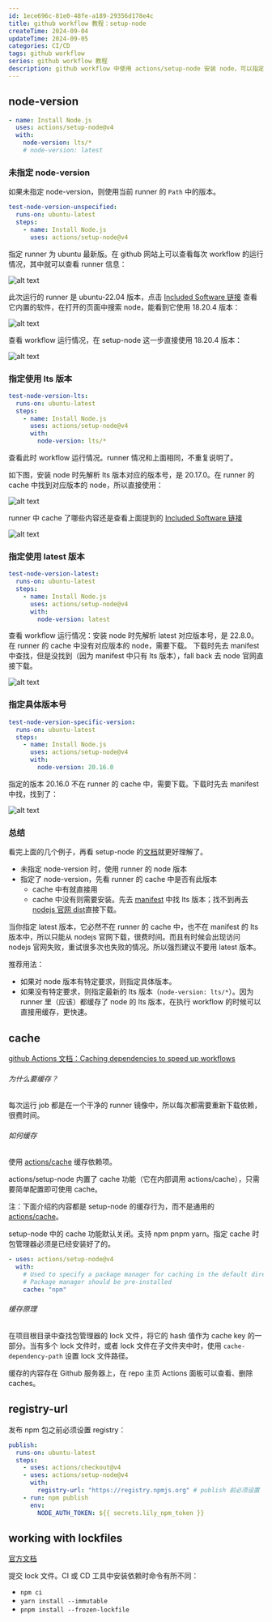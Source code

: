 ```yaml
---
id: 1ece696c-81e0-48fe-a189-29356d178e4c
title: github workflow 教程：setup-node
createTime: 2024-09-04
updateTime: 2024-09-05
categories: CI/CD
tags: github workflow
series: github workflow 教程
description: github workflow 中使用 actions/setup-node 安装 node，可以指定 node 版本（推荐 lts），可以设置 cache 缓存依赖项，发布 npm 包前必须设置 registry-url，working with lockfiles
---
```


## node-version

```yml
- name: Install Node.js
  uses: actions/setup-node@v4
  with:
    node-version: lts/*
    # node-version: latest
```

### 未指定 node-version

如果未指定 node-version，则使用当前 runner 的 `Path` 中的版本。

```yml
test-node-version-unspecified:
  runs-on: ubuntu-latest
  steps:
    - name: Install Node.js
      uses: actions/setup-node@v4
```

指定 runner 为 ubuntu 最新版。在 github 网站上可以查看每次 workflow 的运行情况，其中就可以查看 runner 信息：

![alt text](../post-assets/b5a7caac-53d5-4cd7-af04-6c1893a26bd5.png)

此次运行的 runner 是 ubuntu-22.04 版本，点击 [Included Software 链接](https://github.com/actions/runner-images/blob/ubuntu22/20240825.1/images/ubuntu/Ubuntu2204-Readme.md) 查看它内置的软件，在打开的页面中搜索 node，能看到它使用 18.20.4 版本：

![alt text](../post-assets/0200620b-b930-4d5f-a6c1-ec72ea99c7e0.png)

查看 workflow 运行情况，在 setup-node 这一步直接使用 18.20.4 版本：

![alt text](../post-assets/62c6d8e3-2da8-4e29-bb7c-4c0a875824de.png)

### 指定使用 lts 版本

```yml
test-node-version-lts:
  runs-on: ubuntu-latest
  steps:
    - name: Install Node.js
      uses: actions/setup-node@v4
      with:
        node-version: lts/*
```

查看此时 workflow 运行情况。runner 情况和上面相同，不重复说明了。

如下图，安装 node 时先解析 lts 版本对应的版本号，是 20.17.0。在 runner 的 cache 中找到对应版本的 node，所以直接使用：

![alt text](../post-assets/141c46ec-4ab1-43ce-ab40-a998b296c95b.png)

runner 中 cache 了哪些内容还是查看上面提到的 [Included Software 链接](https://github.com/actions/runner-images/blob/ubuntu22/20240825.1/images/ubuntu/Ubuntu2204-Readme.md)

![alt text](../post-assets/a57d1a82-19d8-4fc1-a879-6ea556a68179.png)

### 指定使用 latest 版本

```yml
test-node-version-latest:
  runs-on: ubuntu-latest
  steps:
    - name: Install Node.js
      uses: actions/setup-node@v4
      with:
        node-version: latest
```

查看 workflow 运行情况：安装 node 时先解析 latest 对应版本号，是 22.8.0。在 runner 的 cache 中没有对应版本的 node，需要下载。
下载时先去 manifest 中查找，但是没找到（因为 manifest 中只有 lts 版本），fall back 去 node 官网直接下载。

![alt text](../post-assets/94a84227-4c28-4fd6-89fc-32708df89dea.png)

### 指定具体版本号

```yml
test-node-version-specific-version:
  runs-on: ubuntu-latest
  steps:
    - name: Install Node.js
      uses: actions/setup-node@v4
      with:
        node-version: 20.16.0
```

指定的版本 20.16.0 不在 runner 的 cache 中，需要下载。下载时先去 manifest 中找，找到了：

![alt text](../post-assets/128b2a55-61cb-468f-bcc1-65a46bbc8d4d.png)

### 总结

看完上面的几个例子，再看 setup-node 的[文档](https://github.com/actions/setup-node?tab=readme-ov-file#usage)就更好理解了。

- 未指定 node-version 时，使用 runner 的 node 版本
- 指定了 node-version，先看 runner 的 cache 中是否有此版本
  - cache 中有就直接用
  - cache 中没有则需要安装。先去 [manifest](https://github.com/actions/node-versions) 中找 lts 版本；找不到再去 [nodejs 官网 dist](https://nodejs.org/dist/)直接下载。

当你指定 latest 版本，它必然不在 runner 的 cache 中，也不在 manifest 的 lts 版本中，所以只能从 nodejs 官网下载，很费时间。而且有时候会出现访问 nodejs 官网失败，重试很多次也失败的情况。所以强烈建议不要用 latest 版本。

推荐用法：

- 如果对 node 版本有特定要求，则指定具体版本。
- 如果没有特定要求，则指定最新的 lts 版本（`node-version: lts/*`）。因为 runner 里（应该）都缓存了 node 的 lts 版本，在执行 workflow 的时候可以直接用缓存，更快速。

## cache

[github Actions 文档：Caching dependencies to speed up workflows](https://docs.github.com/en/actions/writing-workflows/choosing-what-your-workflow-does/caching-dependencies-to-speed-up-workflows)

###### 为什么要缓存？

每次运行 job 都是在一个干净的 runner 镜像中，所以每次都需要重新下载依赖，很费时间。

###### 如何缓存

使用 [actions/cache](https://github.com/actions/cache) 缓存依赖项。

actions/setup-node 内置了 cache 功能（它在内部调用 actions/cache），只需要简单配置即可使用 cache。

注：下面介绍的内容都是 setup-node 的缓存行为，而不是通用的 [actions/cache](https://github.com/actions/cache)。

setup-node 中的 cache 功能默认关闭。支持 npm pnpm yarn。指定 cache 时包管理器必须是已经安装好了的。

```yml
- uses: actions/setup-node@v4
  with:
    # Used to specify a package manager for caching in the default directory. Supported values: npm, yarn, pnpm.
    # Package manager should be pre-installed
    cache: "npm"
```

###### 缓存原理

在项目根目录中查找包管理器的 lock 文件，将它的 hash 值作为 cache key 的一部分。当有多个 lock 文件时，或者 lock 文件在子文件夹中时，使用 `cache-dependency-path` 设置 lock 文件路径。

缓存的内容存在 Github 服务器上，在 repo 主页 Actions 面板可以查看、删除 caches。

## registry-url

发布 npm 包之前必须设置 registry：

```yml
publish:
  runs-on: ubuntu-latest
  steps:
    - uses: actions/checkout@v4
    - uses: actions/setup-node@v4
      with:
        registry-url: "https://registry.npmjs.org" # publish 前必须设置 registry
    - run: npm publish
      env:
        NODE_AUTH_TOKEN: ${{ secrets.lily_npm_token }}
```

## working with lockfiles

[官方文档](https://github.com/actions/setup-node/blob/main/docs/advanced-usage.md#working-with-lockfiles)

提交 lock 文件。CI 或 CD 工具中安装依赖时命令有所不同：

- `npm ci`
- `yarn install --immutable`
- `pnpm install --frozen-lockfile`
